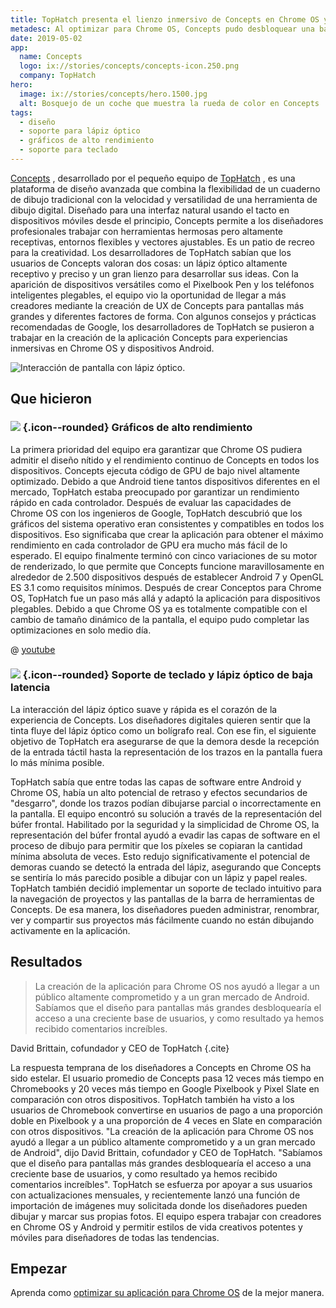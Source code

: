```yaml
---
title: TopHatch presenta el lienzo inmersivo de Concepts en Chrome OS y Android
metadesc: Al optimizar para Chrome OS, Concepts pudo desbloquear una base de usuarios grande y creciente al tiempo que aumentó el tiempo promedio que los usuarios pasan en su aplicación.
date: 2019-05-02
app:
  name: Concepts
  logo: ix://stories/concepts/concepts-icon.250.png
  company: TopHatch
hero:
  image: ix://stories/concepts/hero.1500.jpg
  alt: Bosquejo de un coche que muestra la rueda de color en Concepts
tags:
  - diseño
  - soporte para lápiz óptico
  - gráficos de alto rendimiento
  - soporte para teclado
---
```


[Concepts](https://play.google.com/store/apps/details?id=com.tophatch.concepts) , desarrollado por el pequeño equipo de [TopHatch](https://concepts.app/en/) , es una plataforma de diseño avanzada que combina la flexibilidad de un cuaderno de dibujo tradicional con la velocidad y versatilidad de una herramienta de dibujo digital. Diseñado para una interfaz natural usando el tacto en dispositivos móviles desde el principio, Concepts permite a los diseñadores profesionales trabajar con herramientas hermosas pero altamente receptivas, entornos flexibles y vectores ajustables. Es un patio de recreo para la creatividad. Los desarrolladores de TopHatch sabían que los usuarios de Concepts valoran dos cosas: un lápiz óptico altamente receptivo y preciso y un gran lienzo para desarrollar sus ideas. Con la aparición de dispositivos versátiles como el Pixelbook Pen y los teléfonos inteligentes plegables, el equipo vio la oportunidad de llegar a más creadores mediante la creación de UX de Concepts para pantallas más grandes y diferentes factores de forma. Con algunos consejos y prácticas recomendadas de Google, los desarrolladores de TopHatch se pusieron a trabajar en la creación de la aplicación Concepts para experiencias inmersivas en Chrome OS y dispositivos Android.

![Interacción de pantalla con lápiz óptico.](ix://stories/concepts/concepts-1.1500.png)

## Que hicieron

### ![](ix://icons/memory.png) {.icon--rounded} Gráficos de alto rendimiento

La primera prioridad del equipo era garantizar que Chrome OS pudiera admitir el diseño nítido y el rendimiento continuo de Concepts en todos los dispositivos. Concepts ejecuta código de GPU de bajo nivel altamente optimizado. Debido a que Android tiene tantos dispositivos diferentes en el mercado, TopHatch estaba preocupado por garantizar un rendimiento rápido en cada controlador. Después de evaluar las capacidades de Chrome OS con los ingenieros de Google, TopHatch descubrió que los gráficos del sistema operativo eran consistentes y compatibles en todos los dispositivos. Eso significaba que crear la aplicación para obtener el máximo rendimiento en cada controlador de GPU era mucho más fácil de lo esperado. El equipo finalmente terminó con cinco variaciones de su motor de renderizado, lo que permite que Concepts funcione maravillosamente en alrededor de 2.500 dispositivos después de establecer Android 7 y OpenGL ES 3.1 como requisitos mínimos. Después de crear Conceptos para Chrome OS, TopHatch fue un paso más allá y adaptó la aplicación para dispositivos plegables. Debido a que Chrome OS ya es totalmente compatible con el cambio de tamaño dinámico de la pantalla, el equipo pudo completar las optimizaciones en solo medio día.

@ [youtube](https://www.youtube.com/watch?v=QtckOSCYW5w)

### ![](ix://icons/keyboard.png) {.icon--rounded} Soporte de teclado y lápiz óptico de baja latencia

La interacción del lápiz óptico suave y rápida es el corazón de la experiencia de Concepts. Los diseñadores digitales quieren sentir que la tinta fluye del lápiz óptico como un bolígrafo real. Con ese fin, el siguiente objetivo de TopHatch era asegurarse de que la demora desde la recepción de la entrada táctil hasta la representación de los trazos en la pantalla fuera lo más mínima posible.

TopHatch sabía que entre todas las capas de software entre Android y Chrome OS, había un alto potencial de retraso y efectos secundarios de "desgarro", donde los trazos podían dibujarse parcial o incorrectamente en la pantalla. El equipo encontró su solución a través de la representación del búfer frontal. Habilitado por la seguridad y la simplicidad de Chrome OS, la representación del búfer frontal ayudó a evadir las capas de software en el proceso de dibujo para permitir que los píxeles se copiaran la cantidad mínima absoluta de veces. Esto redujo significativamente el potencial de demoras cuando se detectó la entrada del lápiz, asegurando que Concepts se sentiría lo más parecido posible a dibujar con un lápiz y papel reales. TopHatch también decidió implementar un soporte de teclado intuitivo para la navegación de proyectos y las pantallas de la barra de herramientas de Concepts. De esa manera, los diseñadores pueden administrar, renombrar, ver y compartir sus proyectos más fácilmente cuando no están dibujando activamente en la aplicación.

## Resultados

> La creación de la aplicación para Chrome OS nos ayudó a llegar a un público altamente comprometido y a un gran mercado de Android. Sabíamos que el diseño para pantallas más grandes desbloquearía el acceso a una creciente base de usuarios, y como resultado ya hemos recibido comentarios increíbles.

David Brittain, cofundador y CEO de TopHatch {.cite}

La respuesta temprana de los diseñadores a Concepts en Chrome OS ha sido estelar. El usuario promedio de Concepts pasa 12 veces más tiempo en Chromebooks y 20 veces más tiempo en Google Pixelbook y Pixel Slate en comparación con otros dispositivos. TopHatch también ha visto a los usuarios de Chromebook convertirse en usuarios de pago a una proporción doble en Pixelbook y a una proporción de 4 veces en Slate en comparación con otros dispositivos. "La creación de la aplicación para Chrome OS nos ayudó a llegar a un público altamente comprometido y a un gran mercado de Android", dijo David Brittain, cofundador y CEO de TopHatch. "Sabíamos que el diseño para pantallas más grandes desbloquearía el acceso a una creciente base de usuarios, y como resultado ya hemos recibido comentarios increíbles". TopHatch se esfuerza por apoyar a sus usuarios con actualizaciones mensuales, y recientemente lanzó una función de importación de imágenes muy solicitada donde los diseñadores pueden dibujar y marcar sus propias fotos. El equipo espera trabajar con creadores en Chrome OS y Android y permitir estilos de vida creativos potentes y móviles para diseñadores de todas las tendencias.

## Empezar

Aprenda como [optimizar su aplicación para Chrome OS](/{{locale.code}}/android/optimizing) de la mejor manera.
